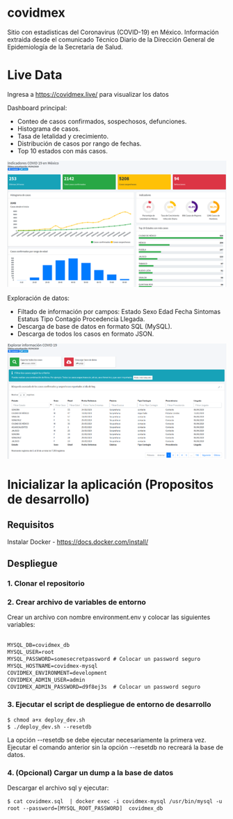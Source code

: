 # covidmex
Sitio con estadisticas del Coronavirus (COVID-19) en México. Información extraida desde el comunicado Técnico Diario de la Dirección General de Epidemiología de la  Secretaría de Salud.

# Live Data
Ingresa a https://covidmex.live/ para visualizar los datos


Dashboard principal:

+ Conteo de casos confirmados, sospechosos, defunciones.
+ Histograma de casos.
+ Tasa de letalidad y crecimiento.
+ Distribución de casos por rango de fechas.
+ Top 10 estados con más casos. 

![Dashboard principal](screenshots/index.png)

Exploración de datos:
+ Filtado de información por campos:  Estado	Sexo	Edad	Fecha Sintomas	Estatus	Tipo Contagio	Procedencia	Llegada.
+ Descarga de base de datos en formato SQL (MySQL).
+ Descarga de todos los casos en formato JSON.

![Exploración de datos](screenshots/explore.png)



# Inicializar la aplicación (Propositos de desarrollo)

## Requisitos

Instalar Docker - https://docs.docker.com/install/

## Despliegue

### 1. Clonar el repositorio

### 2. Crear archivo de variables de entorno

Crear un archivo con nombre environment.env y colocar las siguientes variables:

```

MYSQL_DB=covidmex_db
MYSQL_USER=root
MYSQL_PASSWORD=somesecretpassword # Colocar un password seguro
MYSQL_HOSTNAME=covidmex-mysql
COVIDMEX_ENVIRONMENT=development
COVIDMEX_ADMIN_USER=admin
COVIDMEX_ADMIN_PASSWORD=d9f8ej3s  # Colocar un password seguro

```

### 3. Ejecutar el script de despliegue de entorno de desarrollo

```
$ chmod a+x deploy_dev.sh 
$ ./deploy_dev.sh --resetdb
```

La opción --resetdb se debe ejecutar necesariamente la primera vez. Ejecutar el comando anterior sin la opción --resetdb no recreará la base de datos. 


###  4. (Opcional) Cargar un dump a la base de datos

Descargar el archivo sql y ejecutar:
```
$ cat covidmex.sql  | docker exec -i covidmex-mysql /usr/bin/mysql -u root --password=[MYSQL_ROOT_PASSWORD]  covidmex_db
```
